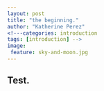 ```yaml
---
layout: post
title: "the beginning."
author: "Katherine Perez"
<!---categories: introduction
tags: [introduction] -->
image:
 feature: sky-and-moon.jpg
---
```


## Test.
